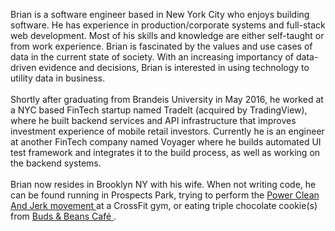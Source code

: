 Brian is a software engineer based in New York City who enjoys building
software. He has experience in production/corporate systems and full-stack
web development. Most of his skills and knowledge are either self-taught or 
from work experience. 
Brian is fascinated by the values and use cases of data in the current
state of society. With an increasing importancy of data-driven evidence and decisions, 
Brian is interested in using technology to utility data in business.
<br /><br />
Shortly after graduating from Brandeis University in May 2016,
he worked at a NYC based FinTech startup named TradeIt 
(acquired by TradingView), where he built backend services 
and API infrastructure that improves investment experience 
of mobile retail investors. Currently he is an engineer at another
FinTech company named Voyager where he builds automated UI test 
framework and integrates it to the build process, 
as well as working on the backend systems. 
<br /><br />
Brian now resides in Brooklyn NY with his wife. When not writing code, he
can be found running in Prospects Park, trying to perform the 
<a href="https://youtu.be/c-TD6-GESQk?t=23" target="_blank">
    Power Clean And Jerk movement
</a> at a CrossFit gym, or eating triple chocolate cookie(s) from 
<a href="https://www.yelp.com/biz/buds-and-beans-caf%C3%A9-brooklyn" target="_blank">
    Buds & Beans Café
</a>.
<br /><br />